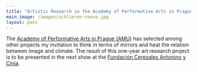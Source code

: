 ```yaml
---
title: "Artistic Research in the Academy of Performative Arts in Prague "
main_image: /images/schlieren-convo.jpg
layout: post
---
```


The <a href="https://www.amu.cz/en/">Academy of Performative Arts in Prague (AMU)</a> has selected among other projects my invitation to think in terms of mirrors and heat the relation between image and climate. The result of this one-year art research project is to be presented in the next show at the <a href="https://fundacioncerezalesantoninoycinia.org/en/">Fundación Cerezales Antonino y Cinia</a>.


